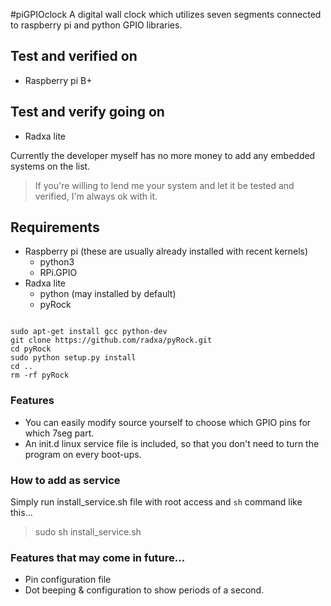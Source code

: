 #piGPIOclock
A digital wall clock which utilizes seven segments connected to raspberry pi and python GPIO libraries.

## Test and verified on
- Raspberry pi B+

## Test and verify going on
- Radxa lite

Currently the developer myself has no more money to add any embedded systems on the list.
> If you're willing to lend me your system and let it be tested and verified, I'm always ok with it.

## Requirements
- Raspberry pi (these are usually already installed with recent kernels)
  - python3
  - RPi.GPIO
- Radxa lite
  - python (may installed by default)
  - pyRock

```

sudo apt-get install gcc python-dev
git clone https://github.com/radxa/pyRock.git
cd pyRock
sudo python setup.py install
cd ..
rm -rf pyRock

```

### Features
- You can easily modify source yourself to choose which GPIO pins for which 7seg part.
- An init.d linux service file is included, so that you don't need to turn the program on every boot-ups.

### How to add as service
Simply run install_service.sh file with root access and `sh` command like this...
>sudo sh install_service.sh

### Features that may come in future...
- Pin configuration file
- Dot beeping & configuration to show periods of a second.